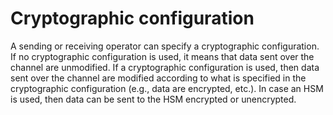 # Cryptographic configuration
A sending or receiving operator can specify a cryptographic configuration.
If no cryptographic configuration is used, it means that data sent over the channel are unmodified.
If a cryptographic configuration is used, then data sent over the channel are modified according to what is specified in the cryptographic configuration (e.g., data are encrypted, etc.).
In case an HSM is used, then data can be sent to the HSM encrypted or unencrypted.